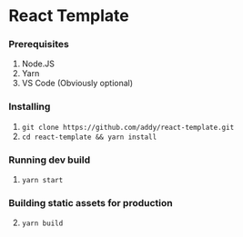 # React Template

### Prerequisites
1. Node.JS
2. Yarn
3. VS Code (Obviously optional)

### Installing
1. ```git clone https://github.com/addy/react-template.git```
2. ```cd react-template && yarn install```

### Running dev build
1. ```yarn start```

### Building static assets for production
2. ```yarn build```
